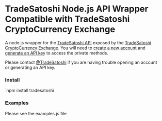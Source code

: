 TradeSatoshi
Node.js API Wrapper Compatible with TradeSatoshi CryptoCurrency Exchange
===============

A node.js wrapper for the [TradeSatoshi API](https://tradesatoshi.com/Home/Api) exposed by the [TradeSatoshi CryptoCurrency Exchange](https://tradesatoshi.com).
You will need to [create a new account](https://tradesatoshi.com/Account/Register) and [generate an API key](https://tradesatoshi.com/Settings#settings) to access the private methods.

Please contact [@TradeSatoshi](https://twitter.com/TradeSatoshi) if you are having trouble opening an account or generating an API key.

### Install

`npm install tradesatoshi

### Examples
Please see the examples.js file
